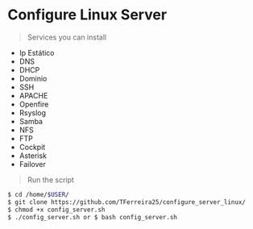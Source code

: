 # Configure Linux Server
> Services you can install
* Ip Estático
* DNS
* DHCP
* Dominio
* SSH
* APACHE
* Openfire
* Rsyslog
* Samba
* NFS
* FTP
* Cockpit
* Asterisk
* Failover

>Run the script
```sh
$ cd /home/$USER/
$ git clone https://github.com/TFerreira25/configure_server_linux/
$ chmod +x config_server.sh
$ ./config_server.sh or $ bash config_server.sh
```

